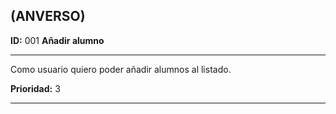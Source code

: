 **(ANVERSO)**
---

**ID:** 001 **Añadir alumno**

---

Como usuario quiero poder añadir alumnos al listado.

**Prioridad:** 3

---
